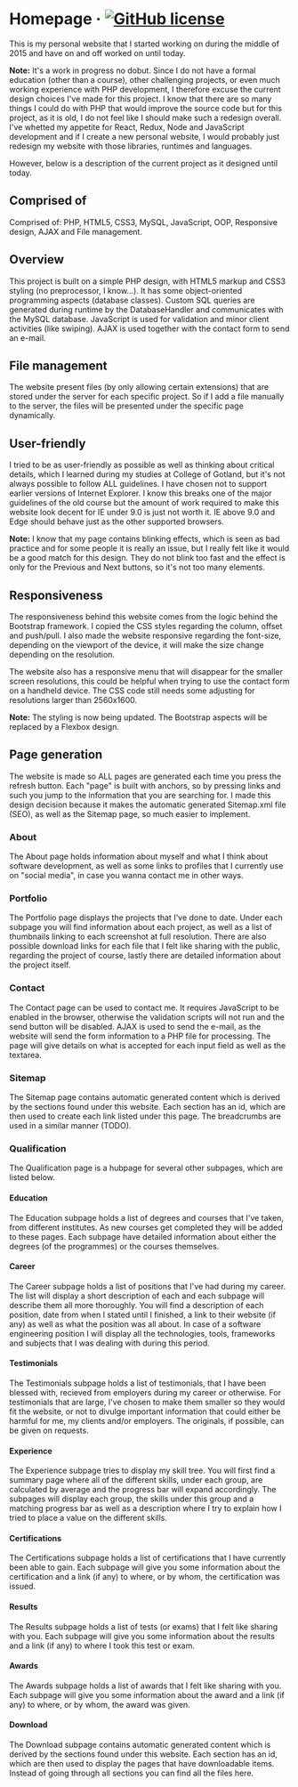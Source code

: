 # Homepage &middot; [![GitHub license](https://img.shields.io/badge/license-ISC-blue.svg)](https://github.com/goldenmaza/homepage/blob/master/LICENSE.md)

This is my personal website that I started working on during the middle of 2015 and have on and off worked on until today.

**Note:** It's a work in progress no dobut. Since I do not have a formal education (other than a course), other challenging projects, or even much working experience with PHP development, I therefore excuse the current design choices I've made for this project. I know that there are so many things I could do with PHP that would improve the source code but for this project, as it is old, I do not feel like I should make such a redesign overall. I've whetted my appetite for React, Redux, Node and JavaScript development and if I create a new personal website, I would probably just redesign my website with those libraries, runtimes and languages.

However, below is a description of the current project as it designed until today.

## Comprised of

Comprised of: PHP, HTML5, CSS3, MySQL, JavaScript, OOP, Responsive design, AJAX and File management.

## Overview

This project is built on a simple PHP design, with HTML5 markup and CSS3 styling (no preprocessor, I know...). It has some object-oriented programming aspects (database classes). Custom SQL queries are generated during runtime by the DatabaseHandler and communicates with the MySQL database. JavaScript is used for validation and minor client activities (like swiping). AJAX is used together with the contact form to send an e-mail.

## File management

The website present files (by only allowing certain extensions) that are stored under the server for each specific project. So if I add a file manually to the server, the files will be presented under the specific page dynamically.

## User-friendly

I tried to be as user-friendly as possible as well as thinking about critical details, which I learned during my studies at College of Gotland, but it's not always possible to follow ALL guidelines. I have chosen not to support earlier versions of Internet Explorer. I know this breaks one of the major guidelines of the old course but the amount of work required to make this website look decent for IE under 9.0 is just not worth it. IE above 9.0 and Edge should behave just as the other supported browsers.

**Note:** I know that my page contains blinking effects, which is seen as bad practice and for some people it is really an issue, but I really felt like it would be a good match for this design. They do not blink too fast and the effect is only for the Previous and Next buttons, so it's not too many elements.

## Responsiveness

The responsiveness behind this website comes from the logic behind the Bootstrap framework. I copied the CSS styles regarding the column, offset and push/pull. I also made the website responsive regarding the font-size, depending on the viewport of the device, it will make the size change depending on the resolution.

The website also has a responsive menu that will disappear for the smaller screen resolutions, this could be helpful when trying to use the contact form on a handheld device. The CSS code still needs some adjusting for resolutions larger than 2560x1600.

**Note:** The styling is now being updated. The Bootstrap aspects will be replaced by a Flexbox design.

## Page generation 

The website is made so ALL pages are generated each time you press the refresh button. Each "page" is built with anchors, so by pressing links and such you jump to the information that you are searching for. I made this design decision because it makes the automatic generated Sitemap.xml file (SEO), as well as the Sitemap page, so much easier to implement.

### About

The About page holds information about myself and what I think about software development, as well as some links to profiles that I currently use on "social media", in case you wanna contact me in other ways.

### Portfolio

The Portfolio page displays the projects that I've done to date. Under each subpage you will find information about each project, as well as a list of thumbnails linking to each screenshot at full resolution. There are also possible download links for each file that I felt like sharing with the public, regarding the project of course, lastly there are detailed information about the project itself.

### Contact

The Contact page can be used to contact me. It requires JavaScript to be enabled in the browser, otherwise the validation scripts will not run and the send button will be disabled. AJAX is used to send the e-mail, as the website will send the form information to a PHP file for processing. The page will give details on what is accepted for each input field as well as the textarea.

### Sitemap

The Sitemap page contains automatic generated content which is derived by the sections found under this website. Each section has an id, which are then used to create each link listed under this page. The breadcrumbs are used in a similar manner (TODO).

### Qualification

The Qualification page is a hubpage for several other subpages, which are listed below.

#### Education

The Education subpage holds a list of degrees and courses that I've taken, from different institutes. As new courses get completed they will be added to these pages. Each subpage have detailed information about either the degrees (of the programmes) or the courses themselves.

#### Career

The Career subpage holds a list of positions that I've had during my career. The list will display a short description of each and each subpage will describe them all more thoroughly. You will find a description of each position, date from when I stated until I finished, a link to their website (if any) as well as what the position was all about. In case of a software engineering position I will display all the technologies, tools, frameworks and subjects that I was dealing with during this period.

#### Testimonials

The Testimonials subpage holds a list of testimonials, that I have been blessed with, recieved from employers during my career or otherwise. For testimonials that are large, I've chosen to make them smaller so they would fit the website, or not to divulge important information that could either be harmful for me, my clients and/or employers. The originals, if possible, can be given on requests.

#### Experience

The Experience subpage tries to display my skill tree. You will first find a summary page where all of the different skills, under each group, are calculated by average and the progress bar will expand accordingly. The subpages will display each group, the skills under this group and a matching progress bar as well as a description where I try to explain how I tried to place a value on the different skills.

#### Certifications

The Certifications subpage holds a list of certifications that I have currently been able to gain. Each subpage will give you some information about the certification and a link (if any) to where, or by whom, the certification was issued.

#### Results

The Results subpage holds a list of tests (or exams) that I felt like sharing with you. Each subpage will give you some information about the results and a link (if any) to where I took this test or exam.

#### Awards

The Awards subpage holds a list of awards that I felt like sharing with you. Each subpage will give you some information about the award and a link (if any) to where, or by whom, the award was given.

#### Download

The Download subpage contains automatic generated content which is derived by the sections found under this website. Each section has an id, which are then used to display the pages that have downloadable items. Instead of going through all sections you can find all the files here.
